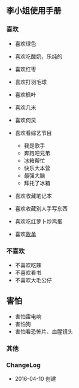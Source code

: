 ## 李小姐使用手册


### 喜欢

- 喜欢绿色
- 喜欢吃酸奶，乐纯的
- 喜欢红枣
- 喜欢打羽毛球
- 喜欢枫叶
- 喜欢几米
- 喜欢何炅
- 喜欢看综艺节目
	+ 我是歌手
	+ 奔跑吧兄弟
	+ 冰箱帮忙
	+ 快乐大本营
	+ 最强大脑
	+ 拜托了冰箱
- 喜欢收藏笔记本
- 喜欢收藏别人手写东西
- 喜欢吃红萝卜炒鸡蛋

- 喜欢[歌单](http://music.163.com/#/playlist/9644569/10060058/?userid=10060058)

### 不喜欢

- 不喜欢吃辣
- 不喜欢看书
- 不喜欢大毛公仔

## 害怕

- 害怕雷电响
- 害怕狗
- 害怕看恐怖片、血腥镜头


### 其他

### ChangeLog

- 2016-04-10 创建



